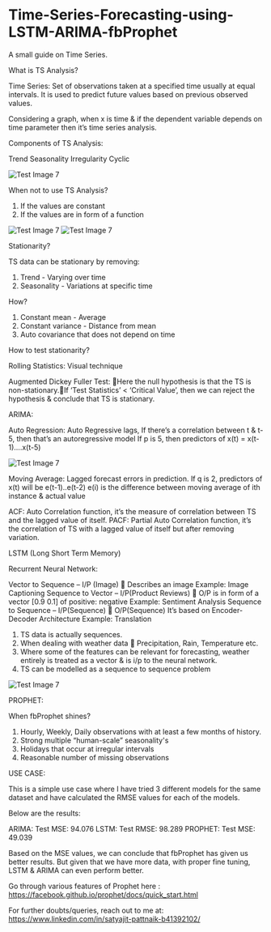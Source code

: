 # Time-Series-Forecasting-using-LSTM-ARIMA-fbProphet
A small guide on Time Series.

What is TS Analysis?

Time Series: 
Set of observations taken at a specified time usually at equal intervals. 
It is used to predict future values based on previous observed values.

Considering a graph, when x is time & if the dependent variable depends on time parameter then it’s time series analysis.


Components of TS Analysis:

Trend
Seasonality
Irregularity
Cyclic

![Test Image 7](https://github.com/pik1989/Time-Series-Forecasting-using-LSTM-ARIMA-fbProphet/blob/master/Images/Component-of-Time-Series-Data.jpg)

When not to use TS Analysis?

1. If the values are constant
2. If the values are in form of a function

![Test Image 7](https://github.com/pik1989/Time-Series-Forecasting-using-LSTM-ARIMA-fbProphet/blob/master/Images/pic1.jpg)
![Test Image 7](https://github.com/pik1989/Time-Series-Forecasting-using-LSTM-ARIMA-fbProphet/blob/master/Images/pic2.gif)

Stationarity?

TS data can be stationary by removing:

1. Trend - Varying over time
2. Seasonality - Variations at specific time

How?

1. Constant mean - Average
2. Constant variance - Distance from mean
3. Auto covariance that does not depend on time

How to test stationarity?

Rolling Statistics: Visual technique

Augmented Dickey Fuller Test: Here the null hypothesis is that the TS is non-stationary.If ‘Test Statistics’ < ‘Critical Value’, then we can reject the hypothesis & conclude that TS is stationary.

ARIMA:

Auto Regression: Auto Regressive lags, If there’s a correlation between t & t-5, then that’s an autoregressive model
If p is 5, then predictors of x(t) = x(t-1)….x(t-5)

![Test Image 7](https://github.com/pik1989/Time-Series-Forecasting-using-LSTM-ARIMA-fbProphet/blob/master/Images/ACF_PACF.png)



Moving Average: Lagged forecast errors in prediction.
If q is 2, predictors of x(t) will be e(t-1)..e(t-2)
e(i) is the difference between moving average of ith instance & actual value

ACF: Auto Correlation function, it’s the measure of correlation between TS and the lagged value of itself.
PACF: Partial Auto Correlation function, it’s the correlation of TS with a lagged value of itself but after removing variation.


LSTM (Long Short Term Memory)

Recurrent Neural Network:

Vector to Sequence – I/P (Image)  Describes an image
	Example: Image Captioning
Sequence to Vector – I/P(Product Reviews)  O/P is in form of a vector [0.9 0.1] of positive: negative
	Example: Sentiment Analysis
Sequence to Sequence – I/P(Sequence)  O/P(Sequence)
	It’s based on Encoder-Decoder Architecture
	Example: Translation
  
1. TS data is actually sequences.
2. When dealing with weather data  Precipitation, Rain, Temperature etc.
3. Where some of the features can be relevant for forecasting, weather entirely is treated as a vector & is i/p to the neural network.
4. TS can be modelled as a sequence to sequence problem

![Test Image 7](https://github.com/pik1989/Time-Series-Forecasting-using-LSTM-ARIMA-fbProphet/blob/master/Images/LSTM.png)


PROPHET: 

When fbProphet shines?

1. Hourly, Weekly, Daily observations with at least a few months of history.
2. Strong multiple “human-scale” seasonality's
3. Holidays that occur at irregular intervals
4. Reasonable number of missing observations


USE CASE:

This is a simple use case where I have tried 3 different models for the same dataset and have calculated the RMSE values for each of the models.

Below are the results:

ARIMA: 
Test MSE: 94.076
LSTM: 
Test RMSE: 98.289
PROPHET: 
Test MSE: 49.039

Based on the MSE values, we can conclude that fbProphet has given us better results.
But given that we have more data, with proper fine tuning, LSTM & ARIMA can even perform better.

Go through various features of Prophet here : https://facebook.github.io/prophet/docs/quick_start.html

For further doubts/queries, reach out to me at: https://www.linkedin.com/in/satyajit-pattnaik-b41392102/
